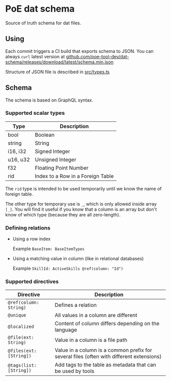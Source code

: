 # PoE dat schema

Source of truth schema for dat files.

## Using

Each commit triggers a CI build that exports schema to JSON.
You can always `curl` latest version at
[github.com/poe-tool-dev/dat-schema/releases/download/latest/schema.min.json](https://github.com/poe-tool-dev/dat-schema/releases/download/latest/schema.min.json)

Structure of JSON file is described in [src/types.ts](https://github.com/poe-tool-dev/dat-schema/blob/main/src/types.ts)

## Schema

The schema is based on GraphQL syntax.

### Supported scalar types

| Type     | Description                       |
|----------|-----------------------------------|
| bool     | Boolean                           |
| string   | String                            |
| i16, i32 | Signed Integer                    |
| u16, u32 | Unsigned Integer                  |
| f32      | Floating Point Number             |
| rid      | Index to a Row in a Foreign Table |

The `rid` type is intended to be used temporarily until we know the name of foreign table.

The other type for temporary use is `_`, which is only allowed inside array `[_]`.
You will find it useful if you know that a column is an array but don't know of which type (because they are all zero-length).

### Defining relations

- Using a row index

  Example `BaseItem: BaseItemTypes`

- Using a matching value in column (like in relational databases)

  Example `SkillId: ActiveSkills @ref(column: "Id")`

### Supported directives

| Directive               | Description |
|-------------------------|-------------|
| `@ref(column: String)`  | Defines a relation |
| `@unique`               | All values in a column are different |
| `@localized`            | Content of column differs depending on the language |
| `@file(ext: String)`    | Value in a column is a file path |
| `@files(ext: [String])` | Value in a column is a common prefix for several files (often with different extensions) |
| `@tags(list: [String])` | Add tags to the table as metadata that can be used by tools |
